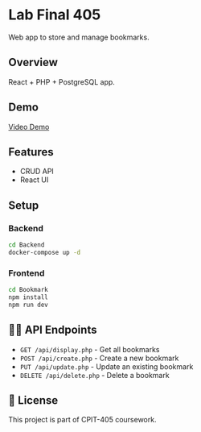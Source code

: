 # Lab Final 405


Web app to store and manage bookmarks.

##  Overview

React + PHP + PostgreSQL app.

##  Demo

[Video Demo]([https://youtu.be/YOUTUBE_VIDEO_ID](https://www.youtube.com/watch?v=UkkaJjSIh8Y))

##  Features

- CRUD API 
- React UI

##  Setup

### Backend
```bash
cd Backend
docker-compose up -d
```

### Frontend
```bash
cd Bookmark
npm install
npm run dev
```

## 👨‍💻 API Endpoints

- `GET /api/display.php` - Get all bookmarks
- `POST /api/create.php` - Create a new bookmark
- `PUT /api/update.php` - Update an existing bookmark
- `DELETE /api/delete.php` - Delete a bookmark

## 📝 License

This project is part of CPIT-405 coursework.
